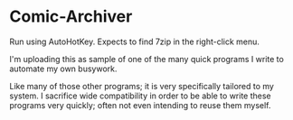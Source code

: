 # Comic-Archiver

Run using AutoHotKey.
Expects to find 7zip in the right-click menu.

I'm uploading this as sample of one of the many quick programs I write to automate my own busywork.

Like many of those other programs; it is very specifically tailored to my system. I sacrifice wide compatibility in order to be able to write these programs very quickly; often not even intending to reuse them myself.
